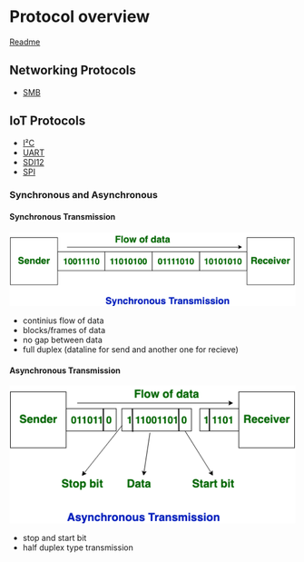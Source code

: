 # Protocol overview
[Readme](../README.md)

## Networking Protocols
- [SMB](cheatsheet/Protocols/SMB.md#protocol-smb)
## IoT Protocols

- [I²C](I%C2%B2C.md)
- [UART](UART.md#protocol-uart)
- [SDI12](SDI12.md#protocol-sdi12)
- [SPI](SPI.md#protocol-spi)
### Synchronous and Asynchronous 
#### Synchronous Transmission
![Synchronous working](../Images/Synchronous_Working.png)

- continius flow of data
- blocks/frames of data
- no gap between data
- full duplex (dataline for send and another one for recieve)

#### Asynchronous Transmission
![Asynchronous working](../Images/Asynchronous_Working.png)

- stop and start bit
- half duplex type transmission
